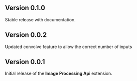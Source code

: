 ## Version 0.1.0

Stable release with documentation.

## Version 0.0.2

Updated convolve feature to allow the correct number of inputs

## Version 0.0.1

Initial release of the **Image Processing Api** extension.
